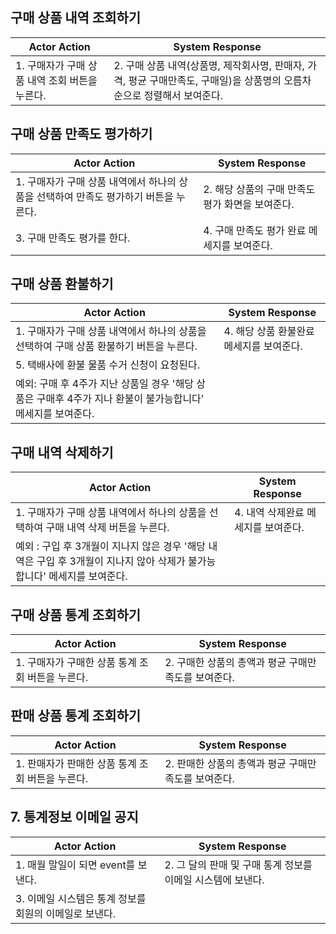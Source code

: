 ## 구매 상품 내역 조회하기
| Actor Action | System Response|
|--|--|
|1. 구매자가 구매 상품 내역 조회 버튼을 누른다. |2. 구매 상품 내역(상품명, 제작회사명, 판매자, 가격, 평균 구매만족도, 구매일)을 상품명의 오름차순으로 정렬해서 보여준다. |

## 구매 상품 만족도 평가하기
| Actor Action | System Response|
|--|--|
|1. 구매자가 구매 상품 내역에서 하나의 상품을 선택하여 만족도 평가하기 버튼을 누른다. | 2. 해당 상품의 구매 만족도 평가 화면을 보여준다. |
|3. 구매 만족도 평가를 한다. | 4. 구매 만족도 평가 완료 메세지를 보여준다. | 

## 구매 상품 환불하기
| Actor Action | System Response|
|--|--|
|1. 구매자가 구매 상품 내역에서 하나의 상품을 선택하여 구매 상품 환불하기 버튼을 누른다. | 4. 해당 상품 환불완료 메세지를 보여준다.|
|5. 택배사에 환불 물품 수거 신청이 요청된다.|
|예외: 구매 후 4주가 지난 상품일 경우 '해당 상품은 구매후 4주가 지나 환불이 불가능합니다' 메세지를 보여준다.  |


## 구매 내역 삭제하기
| Actor Action | System Response|
|--|--|
|1. 구매자가 구매 상품 내역에서 하나의 상품을 선택하여 구매 내역 삭제 버튼을 누른다. | 4. 내역 삭제완료 메세지를 보여준다. |
|예외 : 구입 후 3개월이 지나지 않은 경우 '해당 내역은 구입 후 3개월이 지나지 않아 삭제가 불가능합니다' 메세지를 보여준다.  |

## 구매 상품 통계 조회하기
| Actor Action | System Response|
|--|--|
|1. 구매자가 구매한 상품 통계 조회 버튼을 누른다. |2. 구매한 상품의 총액과 평균 구매만족도를 보여준다.  |


## 판매 상품 통계 조회하기
| Actor Action | System Response|
|--|--|
|1. 판매자가 판매한 상품 통계 조회 버튼을 누른다. |2. 판매한 상품의 총액과 평균 구매만족도를 보여준다. |

## 7. 통계정보 이메일 공지
| Actor Action | System Response|
|--|--|
|1. 매월 말일이 되면 event를 보낸다. |2. 그 달의 판매 및 구매 통계 정보를 이메일 시스템에 보낸다. |
|3. 이메일 시스템은 통계 정보를 회원의 이메일로 보낸다.|



